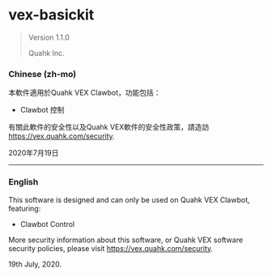 # vex-basickit
> Version 1.1.0 
>
> Quahk Inc.

### Chinese (zh-mo)

本軟件適用於Quahk VEX Clawbot，功能包括：

* Clawbot 控制

有關此軟件的安全性以及Quahk VEX軟件的安全性政策，請造訪 https://vex.quahk.com/security.

2020年7月19日

* * *

### English

This software is designed and can only be used on Quahk VEX Clawbot, featuring:

* Clawbot Control

More security information about this software, or Quahk VEX software security policies, please visit https://vex.quahk.com/security.

19th July, 2020.
